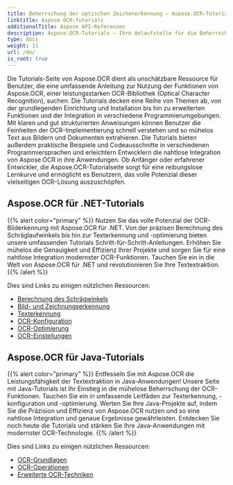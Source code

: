 ```yaml
---
title: Beherrschung der optischen Zeichenerkennung – Aspose.OCR-Tutorials
linktitle: Aspose.OCR-Tutorials
additionalTitle: Aspose API-Referenzen
description: Aspose.OCR-Tutorials – Ihre Anlaufstelle für die Beherrschung der optischen Zeichenerkennung mit klaren Anweisungen und praktischen Beispielen in verschiedenen Sprachen.
type: docs
weight: 11
url: /de/
is_root: true
---
```


Die Tutorials-Seite von Aspose.OCR dient als unschätzbare Ressource für Benutzer, die eine umfassende Anleitung zur Nutzung der Funktionen von Aspose.OCR, einer leistungsstarken OCR-Bibliothek (Optical Character Recognition), suchen. Die Tutorials decken eine Reihe von Themen ab, von der grundlegenden Einrichtung und Installation bis hin zu erweiterten Funktionen und der Integration in verschiedene Programmierumgebungen. Mit klaren und gut strukturierten Anweisungen können Benutzer die Feinheiten der OCR-Implementierung schnell verstehen und so mühelos Text aus Bildern und Dokumenten extrahieren. Die Tutorials bieten außerdem praktische Beispiele und Codeausschnitte in verschiedenen Programmiersprachen und erleichtern Entwicklern die nahtlose Integration von Aspose.OCR in ihre Anwendungen. Ob Anfänger oder erfahrener Entwickler, die Aspose.OCR-Tutorialseite sorgt für eine reibungslose Lernkurve und ermöglicht es Benutzern, das volle Potenzial dieser vielseitigen OCR-Lösung auszuschöpfen.

## Aspose.OCR für .NET-Tutorials
{{% alert color="primary" %}}
Nutzen Sie das volle Potenzial der OCR-Bilderkennung mit Aspose.OCR für .NET. Von der präzisen Berechnung des Schräglaufwinkels bis hin zur Texterkennung und -optimierung bieten unsere umfassenden Tutorials Schritt-für-Schritt-Anleitungen. Erhöhen Sie mühelos die Genauigkeit und Effizienz Ihrer Projekte und sorgen Sie für eine nahtlose Integration modernster OCR-Funktionen. Tauchen Sie ein in die Welt von Aspose.OCR für .NET und revolutionieren Sie Ihre Textextraktion.
{{% /alert %}}

Dies sind Links zu einigen nützlichen Ressourcen:
 
- [Berechnung des Schrägwinkels](./net/skew-angle-calculation/)
- [Bild- und Zeichnungserkennung](./net/image-and-drawing-recognition/)
- [Texterkennung](./net/text-recognition/)
- [OCR-Konfiguration](./net/ocr-configuration/)
- [OCR-Optimierung](./net/ocr-optimization/)
- [OCR-Einstellungen](./net/ocr-settings/)


## Aspose.OCR für Java-Tutorials
{{% alert color="primary" %}}
Entfesseln Sie mit Aspose.OCR die Leistungsfähigkeit der Textextraktion in Java-Anwendungen! Unsere Seite mit Java-Tutorials ist Ihr Einstieg in die mühelose Beherrschung der OCR-Funktionen. Tauchen Sie ein in umfassende Leitfäden zur Texterkennung, -konfiguration und -optimierung. Werten Sie Ihre Java-Projekte auf, indem Sie die Präzision und Effizienz von Aspose.OCR nutzen und so eine nahtlose Integration und genaue Ergebnisse gewährleisten. Entdecken Sie noch heute die Tutorials und stärken Sie Ihre Java-Anwendungen mit modernster OCR-Technologie.
{{% /alert %}}

Dies sind Links zu einigen nützlichen Ressourcen:
 
- [OCR-Grundlagen](./java/ocr-basics/)
- [OCR-Operationen](./java/ocr-operations/)
- [Erweiterte OCR-Techniken](./java/advanced-ocr-techniques/)



